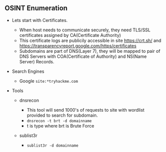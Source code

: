 ## OSINT Enumeration
- Lets start with Certificates.
    - When host needs to communicate securely, they need TLS/SSL certificates assigned by CA(Certificate Authority)
    - This certificate logs are publicily accessible in site https://crt.sh/ and https://transparencyreport.google.com/https/certificates
    - Subdomains are part of DNS(Layer 7), they will be mapped to pair of DNS Servers with COA(Certificate of Authority) and NS(Name Server) Records.

- Search Engines
    - Google
        ```site:*tryhackme.com```

- Tools
    - dnsrecon
        - This tool will send 1000's of requests to site with wordlist provided to search for subdomain.
        - ```dnsrecon -t brt -d domainname```
        - t is type where brt is Brute Force
    
    - sublist3r
        - ```sublist3r -d domainname```